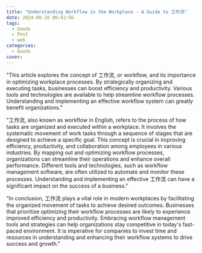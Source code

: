 ```yaml
---
title: "Understanding Workflow in the Workplace - A Guide to 工作流"
date: 2024-08-28 06:41:56
tags:
  - Goods
  - Post
  - web
categories:
  - Goods
cover: 
---
```


"This article explores the concept of 工作流, or workflow, and its importance in optimizing workplace processes. By strategically organizing and executing tasks, businesses can boost efficiency and productivity. Various tools and technologies are available to help streamline workflow processes. Understanding and implementing an effective workflow system can greatly benefit organizations."

"工作流, also known as workflow in English, refers to the process of how tasks are organized and executed within a workplace. It involves the systematic movement of work tasks through a sequence of stages that are designed to achieve a specific goal. This concept is crucial in improving efficiency, productivity, and collaboration among employees in various industries. By mapping out and optimizing workflow processes, organizations can streamline their operations and enhance overall performance. Different tools and technologies, such as workflow management software, are often utilized to automate and monitor these processes. Understanding and implementing an effective 工作流 can have a significant impact on the success of a business."

"In conclusion, 工作流 plays a vital role in modern workplaces by facilitating the organized movement of tasks to achieve desired outcomes. Businesses that prioritize optimizing their workflow processes are likely to experience improved efficiency and productivity. Embracing workflow management tools and strategies can help organizations stay competitive in today's fast-paced environment. It is imperative for companies to invest time and resources in understanding and enhancing their workflow systems to drive success and growth."
